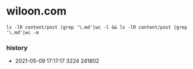 # wiloon.com
    ls -lR content/post |grep '\.md'|wc -l && ls -lR content/post |grep '\.md'|wc -m

### history
- 2021-05-09 17:17:17
3224
241802
